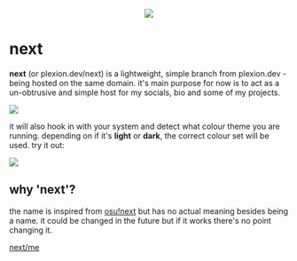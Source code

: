 <p align="center">
  <img src="https://plexion.dev/next/img/standalone.png">
</p>

# next

**next** (or plexion.dev/next) is a lightweight, simple branch from plexion.dev - being hosted on the same domain. it's main purpose for now is to act as a un-obtrusive and simple host for my socials, bio and some of my projects.

<img src="https://i.imgur.com/pbSiJzi.png">

it will also hook in with your system and detect what colour theme you are running. depending on if it's **light** or **dark**, the correct colour set will be used. try it out:

<img src="https://i.imgur.com/XfHRQ92.png">

## why 'next'?

the name is inspired from [osu!next](https://osunext.tumblr.com/) but has no actual meaning besides being a name. it could be changed in the future but if it works there's no point changing it.

[next/me](https://plexion.dev/next/me)
